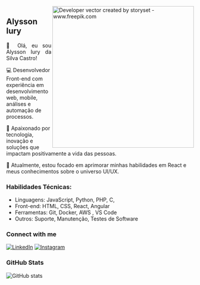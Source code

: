 <img align="right" alt="Developer vector created by storyset - www.freepik.com" height="380" src="https://user-images.githubusercontent.com/97471199/230774187-e482399b-492c-4c17-a831-0314bf90526e.png">

## Alysson Iury 
<p align="justify">
👋 Olá, eu sou Alysson Iury da Silva Castro!

💻 Desenvolvedor Front-end com experiência em desenvolvimento web, mobile, análises e automação de processos.
<br>

🚀 Apaixonado por tecnologia, inovação e soluções que impactam positivamente a vida das pessoas.
<br>

🔭 Atualmente, estou focado em aprimorar minhas habilidades em React e meus conhecimentos sobre o universo UI/UX.</p>

### Habilidades Técnicas:
 - Linguagens: JavaScript, Python, PHP, C, 
 - Front-end: HTML, CSS, React, Angular
 - Ferramentas: Git, Docker, AWS , VS Code
 - Outros: Suporte, Manutenção, Testes de Software
   
### Connect with me

[![LinkedIn](https://img.shields.io/badge/-LinkedIn-000?style=for-the-badge&logo=linkedin&logoColor=FF00F6&color:FFF)](https://www.linkedin.com/in/alysson-iury-castro/)
[![Instagram](https://img.shields.io/badge/-Instagram-000?style=for-the-badge&logo=instagram&logoColor=FF00F6&color:FFF)](https://www.instagram.com/alysson_iury/)


### GitHub Stats

![GitHub stats](https://github-readme-stats-git-masterrstaa-rickstaa.vercel.app/api?username=1uryn30n&hide_title=true&show_icons=true&include_all_commits=false&count_private=true&line_height=25&hide=issues&bg_color=000&title_color=FF00F6&text_color=FFF&border_radius=3&border_color=36123c&icon_color=FF00F6&theme=jolly)
<!--[![Most Used Languages](https://github-readme-stats-git-masterrstaa-rickstaa.vercel.app/api/top-langs/?username=elidianaandrade&line_height=10&card_width=290&layout=compact&hide_title=false&count_private=true&langs_count=5&show_icons=true&title_color=FF00F6&hide=html,css,scss&bg_color=000&text_color=8B8B8B&border_radius=3&border_color=561760&count_private=true)](https://github.com/1uryn30n/github-readme-stats)-->

